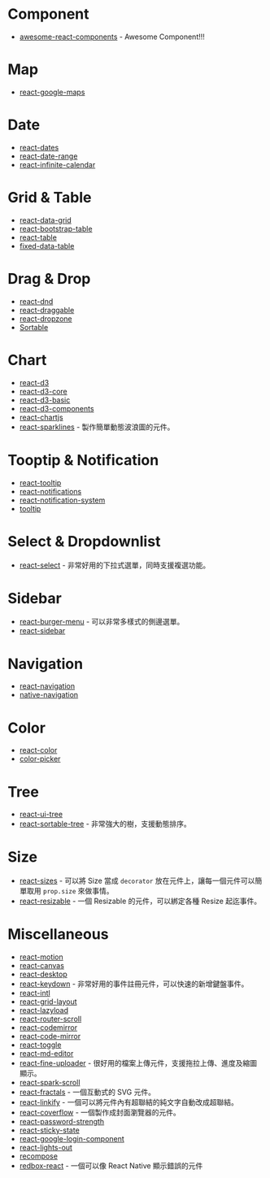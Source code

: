 # Component
- [awesome-react-components](https://github.com/brillout/awesome-react-components) - Awesome Component!!!

# Map
- [react-google-maps](https://github.com/tomchentw/react-google-maps)

# Date
- [react-dates](https://github.com/airbnb/react-dates)
- [react-date-range](https://github.com/Adphorus/react-date-range)
- [react-infinite-calendar](https://github.com/clauderic/react-infinite-calendar)

# Grid & Table
- [react-data-grid](https://github.com/adazzle/react-data-grid)
- [react-bootstrap-table](https://github.com/AllenFang/react-bootstrap-table)
- [react-table](https://github.com/tannerlinsley/react-table)
- [fixed-data-table](https://github.com/facebook/fixed-data-table)

# Drag & Drop
- [react-dnd](https://github.com/react-dnd/react-dnd)
- [react-draggable](https://github.com/mzabriskie/react-draggable)
- [react-dropzone](https://github.com/okonet/react-dropzone)
- [Sortable](https://github.com/RubaXa/Sortable)

# Chart
- [react-d3](https://github.com/esbullington/react-d3)
- [react-d3-core](https://github.com/react-d3/react-d3-core)
- [react-d3-basic](https://github.com/react-d3/react-d3-basic)
- [react-d3-components](https://github.com/codesuki/react-d3-components)
- [react-chartjs](https://github.com/reactjs/react-chartjs)
- [react-sparklines](https://github.com/borisyankov/react-sparklines) - 製作簡單動態波浪圖的元件。

# Tooptip & Notification
- [react-tooltip](https://github.com/wwayne/react-tooltip)
- [react-notifications](https://github.com/minhtranite/react-notifications)
- [react-notification-system](https://github.com/igorprado/react-notification-system)
- [tooltip](https://github.com/react-component/tooltip)

# Select & Dropdownlist
- [react-select](https://github.com/JedWatson/react-select) - 非常好用的下拉式選單，同時支援複選功能。

#  Sidebar
- [react-burger-menu](https://github.com/negomi/react-burger-menu) - 可以非常多樣式的側邊選單。
- [react-sidebar](https://github.com/balloob/react-sidebar)

# Navigation
- [react-navigation](https://github.com/react-community/react-navigation)
- [native-navigation](https://github.com/airbnb/native-navigation)

# Color
- [react-color](https://github.com/casesandberg/react-color)
- [color-picker](https://github.com/react-component/color-picker)

# Tree
- [react-ui-tree](https://github.com/pqx/react-ui-tree)
- [react-sortable-tree](https://github.com/fritz-c/react-sortable-tree) - 非常強大的樹，支援動態排序。

# Size
- [react-sizes](https://github.com/renatorib/react-sizes) - 可以將 Size 當成 `decorator` 放在元件上，讓每一個元件可以簡單取用 `prop.size` 來做事情。
- [react-resizable](https://github.com/STRML/react-resizable) - 一個 Resizable 的元件，可以綁定各種 Resize 起迄事件。

# Miscellaneous
- [react-motion](https://github.com/chenglou/react-motion)
- [react-canvas](https://github.com/Flipboard/react-canvas)
- [react-desktop](https://github.com/gabrielbull/react-desktop)
- [react-keydown](https://github.com/glortho/react-keydown) - 非常好用的事件註冊元件，可以快速的新增鍵盤事件。
- [react-intl](https://github.com/yahoo/react-intl)
- [react-grid-layout](https://github.com/STRML/react-grid-layout)
- [react-lazyload](https://github.com/jasonslyvia/react-lazyload)
- [react-router-scroll](https://github.com/taion/react-router-scroll)
- [react-codemirror](https://github.com/JedWatson/react-codemirror)
- [react-code-mirror](https://github.com/ForbesLindesay/react-code-mirror)
- [react-toggle](https://github.com/aaronshaf/react-toggle)
- [react-md-editor](https://github.com/JedWatson/react-md-editor)
- [react-fine-uploader](https://github.com/FineUploader/react-fine-uploader) - 很好用的檔案上傳元件，支援拖拉上傳、進度及縮圖顯示。
- [react-spark-scroll](https://github.com/gilbox/react-spark-scroll)
- [react-fractals](https://github.com/Swizec/react-fractals) - 一個互動式的 SVG 元件。
- [react-linkify](https://github.com/tasti/react-linkify) - 一個可以將元件內有超聯結的純文字自動改成超聯結。
- [react-coverflow](https://github.com/andyyou/react-coverflow) - 一個製作成封面瀏覽器的元件。
- [react-password-strength](https://github.com/mmw/react-password-strength)
- [react-sticky-state](https://github.com/soenkekluth/react-sticky-state)
- [react-google-login-component](https://github.com/kennetpostigo/react-google-login-component)
- [react-lights-out](https://github.com/chenglou/react-lights-out)
- [recompose](https://github.com/acdlite/recompose)
- [redbox-react](https://github.com/commissure/redbox-react) - 一個可以像 React Native 顯示錯誤的元件